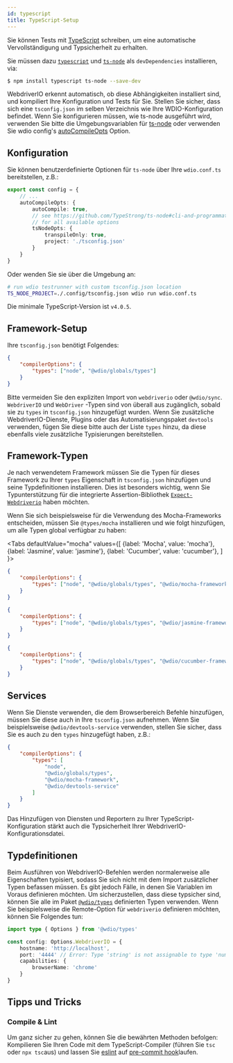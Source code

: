 ```yaml
---
id: typescript
title: TypeScript-Setup
---
```


Sie können Tests mit [TypeScript](http://www.typescriptlang.org) schreiben, um eine automatische Vervollständigung und Typsicherheit zu erhalten.

Sie müssen dazu [`typescript`](https://github.com/microsoft/TypeScript) und [`ts-node`](https://github.com/TypeStrong/ts-node) als `devDependencies` installieren, via:

```bash npm2yarn
$ npm install typescript ts-node --save-dev
```

WebdriverIO erkennt automatisch, ob diese Abhängigkeiten installiert sind, und kompiliert Ihre Konfiguration und Tests für Sie. Stellen Sie sicher, dass sich eine `tsconfig.json` im selben Verzeichnis wie Ihre WDIO-Konfiguration befindet. Wenn Sie konfigurieren müssen, wie ts-node ausgeführt wird, verwenden Sie bitte die Umgebungsvariablen für [ts-node](https://www.npmjs.com/package/ts-node#options) oder verwenden Sie wdio config's [autoCompileOpts](configurationfile)  Option.

## Konfiguration

Sie können benutzerdefinierte Optionen für `ts-node` über Ihre `wdio.conf.ts` bereitstellen, z.B.:

```ts title="wdio.conf.ts"
export const config = {
    // ...
    autoCompileOpts: {
        autoCompile: true,
        // see https://github.com/TypeStrong/ts-node#cli-and-programmatic-options
        // for all available options
        tsNodeOpts: {
            transpileOnly: true,
            project: './tsconfig.json'
        }
    }
}
```

Oder wenden Sie sie über die Umgebung an:

```sh
# run wdio testrunner with custom tsconfig.json location
TS_NODE_PROJECT=./.config/tsconfig.json wdio run wdio.conf.ts
```

Die minimale TypeScript-Version ist `v4.0.5`.

## Framework-Setup

Ihre `tsconfig.json` benötigt Folgendes:

```json title="tsconfig.json"
{
    "compilerOptions": {
        "types": ["node", "@wdio/globals/types"]
    }
}
```

Bitte vermeiden Sie den expliziten Import von `webdriverio` oder `@wdio/sync`. `WebdriverIO` und `WebDriver` -Typen sind von überall aus zugänglich, sobald sie zu `types` in `tsconfig.json` hinzugefügt wurden. Wenn Sie zusätzliche WebdriverIO-Dienste, Plugins oder das Automatisierungspaket `devtools` verwenden, fügen Sie diese bitte auch der Liste `types` hinzu, da diese ebenfalls viele zusätzliche Typisierungen bereitstellen.

## Framework-Typen

Je nach verwendetem Framework müssen Sie die Typen für dieses Framework zu Ihrer  `types` Eigenschaft in `tsconfig.json` hinzufügen und seine Typdefinitionen installieren. Dies ist besonders wichtig, wenn Sie Typunterstützung für die integrierte Assertion-Bibliothek [`Expect-Webdriverio`](https://www.npmjs.com/package/expect-webdriverio) haben möchten.

Wenn Sie sich beispielsweise für die Verwendung des Mocha-Frameworks entscheiden, müssen Sie `@types/mocha` installieren und wie folgt hinzufügen, um alle Typen global verfügbar zu haben:

<Tabs
  defaultValue="mocha"
  values={[
    {label: 'Mocha', value: 'mocha'},
 {label: 'Jasmine', value: 'jasmine'},
 {label: 'Cucumber', value: 'cucumber'},
 ]
}>
<TabItem value="mocha">

```json title="tsconfig.json"
{
    "compilerOptions": {
        "types": ["node", "@wdio/globals/types", "@wdio/mocha-framework"]
    }
}
```

</TabItem>
<TabItem value="jasmine">

```json title="tsconfig.json"
{
    "compilerOptions": {
        "types": ["node", "@wdio/globals/types", "@wdio/jasmine-framework"]
    }
}
```

</TabItem>
<TabItem value="cucumber">

```json title="tsconfig.json"
{
    "compilerOptions": {
        "types": ["node", "@wdio/globals/types", "@wdio/cucumber-framework"]
    }
}
```

</TabItem>
</Tabs>

## Services

Wenn Sie Dienste verwenden, die dem Browserbereich Befehle hinzufügen, müssen Sie diese auch in Ihre `tsconfig.json` aufnehmen. Wenn Sie beispielsweise `@wdio/devtools-service` verwenden, stellen Sie sicher, dass Sie es auch zu den `types` hinzugefügt haben, z.B.:

```json title="tsconfig.json"
{
    "compilerOptions": {
        "types": [
            "node",
            "@wdio/globals/types",
            "@wdio/mocha-framework",
            "@wdio/devtools-service"
        ]
    }
}
```

Das Hinzufügen von Diensten und Reportern zu Ihrer TypeScript-Konfiguration stärkt auch die Typsicherheit Ihrer WebdriverIO-Konfigurationsdatei.

## Typdefinitionen

Beim Ausführen von WebdriverIO-Befehlen werden normalerweise alle Eigenschaften typisiert, sodass Sie sich nicht mit dem Import zusätzlicher Typen befassen müssen. Es gibt jedoch Fälle, in denen Sie Variablen im Voraus definieren möchten. Um sicherzustellen, dass diese typsicher sind, können Sie alle im Paket [`@wdio/types`](https://www.npmjs.com/package/@wdio/types) definierten Typen verwenden. Wenn Sie beispielsweise die Remote-Option für `webdriverio` definieren möchten, können Sie Folgendes tun:

```ts
import type { Options } from '@wdio/types'

const config: Options.WebdriverIO = {
    hostname: 'http://localhost',
    port: '4444' // Error: Type 'string' is not assignable to type 'number'.ts(2322)
    capabilities: {
        browserName: 'chrome'
    }
}
```

## Tipps und Tricks

### Compile & Lint

Um ganz sicher zu gehen, können Sie die bewährten Methoden befolgen: Kompilieren Sie Ihren Code mit dem TypeScript-Compiler (führen Sie `tsc` oder `npx tsc`aus) und lassen Sie [eslint](https://www.npmjs.com/package/@typescript-eslint/eslint-plugin) auf [pre-commit hook](https://github.com/typicode/husky)laufen.
